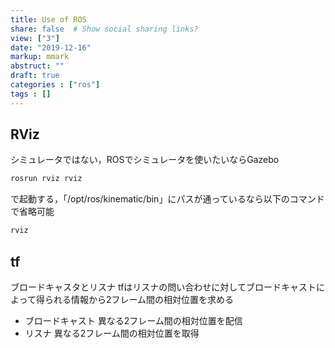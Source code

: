 ```yaml
---
title: Use of ROS
share: false  # Show social sharing links?
view: ["3"]
date: "2019-12-16"
markup: mmark
abstruct: ""
draft: true
categories : ["ros"]
tags : []
---
```

## RViz

シミュレータではない，ROSでシミュレータを使いたいならGazebo
```sh
rosrun rviz rviz
```
で起動する，「/opt/ros/kinematic/bin」にパスが通っているなら以下のコマンドで省略可能
```sh
rviz
```

## tf

ブロードキャスタとリスナ
tfはリスナの問い合わせに対してブロードキャストによって得られる情報から2フレーム間の相対位置を求める
- ブロードキャスト
異なる2フレーム間の相対位置を配信
- リスナ
異なる2フレーム間の相対位置を取得
